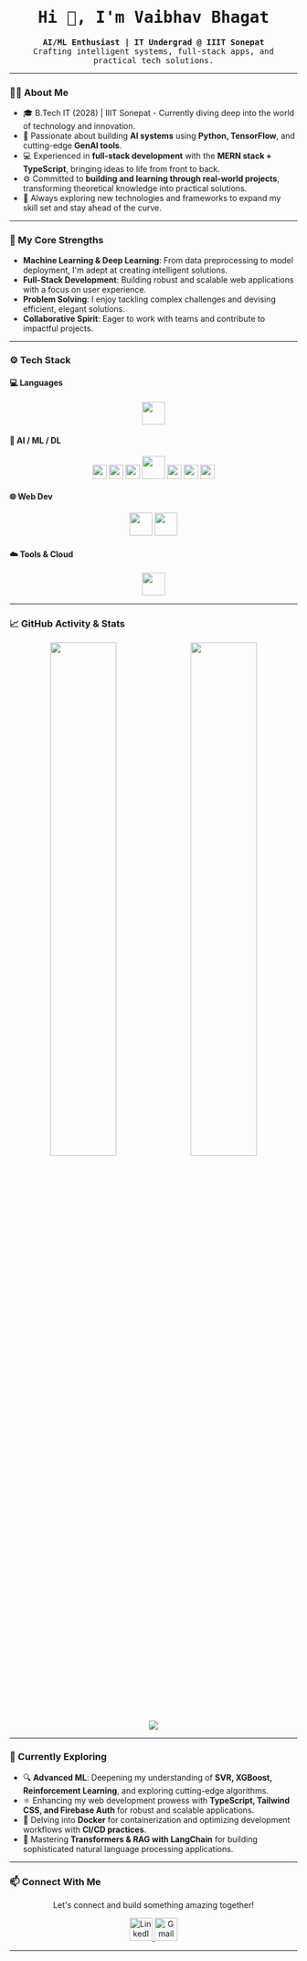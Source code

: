 <h1 align="center" style="font-family: 'Fira Code', monospace;">Hi 👋, I'm Vaibhav Bhagat</h1>

<p align="center" style="font-family: 'Fira Code', monospace;">
  <b>AI/ML Enthusiast | IT Undergrad @ IIIT Sonepat</b><br>
  Crafting intelligent systems, full-stack apps, and practical tech solutions.
</p>

---

### 👨‍💻 About Me

- 🎓 B.Tech IT (2028) | IIIT Sonepat - Currently diving deep into the world of technology and innovation.
- 🤖 Passionate about building **AI systems** using **Python, TensorFlow**, and cutting-edge **GenAI tools**.
- 💻 Experienced in **full-stack development** with the **MERN stack + TypeScript**, bringing ideas to life from front to back.
- ⚙️ Committed to **building and learning through real-world projects**, transforming theoretical knowledge into practical solutions.
- 🌱 Always exploring new technologies and frameworks to expand my skill set and stay ahead of the curve.

---

### 🚀 My Core Strengths

- **Machine Learning & Deep Learning**: From data preprocessing to model deployment, I'm adept at creating intelligent solutions.
- **Full-Stack Development**: Building robust and scalable web applications with a focus on user experience.
- **Problem Solving**: I enjoy tackling complex challenges and devising efficient, elegant solutions.
- **Collaborative Spirit**: Eager to work with teams and contribute to impactful projects.

---

### ⚙️ Tech Stack

#### 💻 Languages
<p align="center">
  <img src="https://skillicons.dev/icons?i=python,java,cpp,c,ts,js,html,css" height="40"/>
</p>

#### 🤖 AI / ML / DL
<p align="center">
  <img src="https://img.shields.io/badge/-NumPy-013243?style=flat-square&logo=numpy&logoColor=white" height="25"/>
  <img src="https://img.shields.io/badge/-Pandas-150458?style=flat-square&logo=pandas&logoColor=white" height="25"/>
  <img src="https://img.shields.io/badge/-Scikit--Learn-F7931E?style=flat-square&logo=scikit-learn&logoColor=white" height="25"/>
  <img src="https://skillicons.dev/icons?i=tensorflow" height="40"/>
  <img src="https://img.shields.io/badge/-Keras-D00000?style=flat-square&logo=keras&logoColor=white" height="25"/>
  <img src="https://img.shields.io/badge/-PyTorch-EE4C2C?style=flat-square&logo=pytorch&logoColor=white" height="25"/>
  <img src="https://img.shields.io/badge/-OpenAI-412991?style=flat-square&logo=openai&logoColor=white" height="25"/>
</p>


#### 🌐 Web Dev
<p align="center">
  <img src="https://skillicons.dev/icons?i=react,nodejs,express,mongodb,firebase,vite" height="40"/>
  <img src="https://skillicons.dev/icons?i=nextjs,tailwind" height="40"/>
</p>

#### ☁️ Tools & Cloud
<p align="center">
  <img src="https://skillicons.dev/icons?i=git,github,vercel,streamlit" height="40"/>
</p>

---

### 📈 GitHub Activity & Stats

<p align="center">
  <img src="https://github-readme-stats.vercel.app/api?username=VaibhavBhagat665&show_icons=true&theme=tokyonight&hide_title=true&hide_rank=true" width="48%"/>
  <img src="https://github-readme-stats.vercel.app/api/top-langs/?username=VaibhavBhagat665&layout=compact&theme=tokyonight" width="48%"/>
</p>

<p align="center">
  <img src="https://github-readme-streak-stats.herokuapp.com/?user=VaibhavBhagat665&theme=tokyonight&hide_border=true" />
</p>

---

### 🧠 Currently Exploring

- 🔍 **Advanced ML**: Deepening my understanding of **SVR, XGBoost, Reinforcement Learning**, and exploring cutting-edge algorithms.
- ⚛️ Enhancing my web development prowess with **TypeScript, Tailwind CSS, and Firebase Auth** for robust and scalable applications.
- 🚢 Delving into **Docker** for containerization and optimizing development workflows with **CI/CD practices**.
- 🧠 Mastering **Transformers & RAG with LangChain** for building sophisticated natural language processing applications.

---

### 📫 Connect With Me

<p align="center">
  Let's connect and build something amazing together!
</p>
<p align="center">
  <a href="https://linkedin.com/in/vaibhavbhagat5" target="_blank">
    <img src="https://skillicons.dev/icons?i=linkedin" height="40" alt="LinkedIn"/>
  </a>
  <a href="mailto:vaibhavbhagat7461@gmail.com" target="_blank">
    <img src="https://skillicons.dev/icons?i=gmail" height="40" alt="Gmail"/>
  </a>
 
</p>

---
